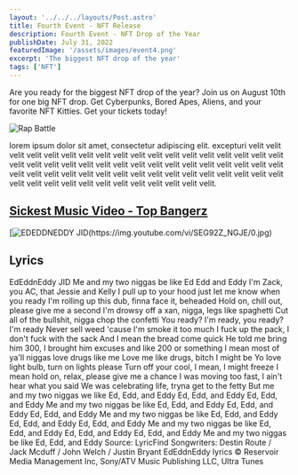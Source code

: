 ```yaml
---
layout: '../../../layouts/Post.astro'
title: Fourth Event - NFT Release
description: Fourth Event - NFT Drop of the Year
publishDate: July 31, 2022
featuredImage: '/assets/images/event4.png'
excerpt: 'The biggest NFT drop of the year'
tags: ['NFT']
---
```


Are you ready for the biggest NFT drop of the year? Join us on August 10th for one big NFT drop. Get Cyberpunks, Bored Apes, Aliens, and your favorite NFT Kitties. Get your tickets today!

![Rap Battle](../../../../public/assets/images/rapbattle.gif)

lorem ipsum dolor sit amet, consectetur adipiscing elit. excepturi  velit velit velit velit velit velit velit velit velit velit velit velit velit velit velit velit velit velit velit velit velit velit velit velit velit velit velit velit velit velit velit velit velit velit velit velit velit velit velit velit velit           velit velit velit velit velit velit velit velit velit velit velit velit velit velit velit velit velit velit velit velit velit.

## [Sickest Music Video - Top Bangerz](https://www.youtube.com/watch?v=SEG92Z_NGJE)

[![EDEDDNEDDY JID(https://img.youtube.com/vi/SEG92Z_NGJE/0.jpg)](https://www.youtube.com/watch?v=SEG92Z_NGJE)

## Lyrics

EdEddnEddy
JID
Me and my two niggas be like Ed Edd and Eddy
I'm Zack, you AC, that Jessie and Kelly
I pull up to your hood just let me know when you ready
I'm rolling up this dub, finna face it, beheaded
Hold on, chill out, please give me a second
I'm drowsy off a xan, nigga, legs like spaghetti
Cut all of the bullshit, nigga chop the confetti
You ready? I'm ready, you ready? I'm ready
Never sell weed 'cause I'm smoke it too much
I fuck up the pack, I don't fuck with the sack
And I mean the bread come quick
He told me bring him 300, I brought him excuses and like 200 or something
I mean most of ya'll niggas love drugs like me
Love me like drugs, bitch I might be
Yo love light bulb, turn on lights please
Turn off your cool, I mean, I might freeze
I mean hold on, relax, please give me a chance
I was moving too fast, I ain't hear what you said
We was celebrating life, tryna get to the fetty
But me and my two niggas we like Ed, Edd, and Eddy
Ed, Edd, and Eddy
Ed, Edd, and Eddy
Me and my two niggas be like Ed, Edd, and Eddy
Ed, Edd, and Eddy
Ed, Edd, and Eddy
Me and my two niggas be like Ed, Edd, and Eddy
Ed, Edd, and Eddy
Ed, Edd, and Eddy
Me and my two niggas be like Ed, Edd, and Eddy
Ed, Edd, and Eddy
Ed, Edd, and Eddy
Me and my two niggas be like Ed, Edd, and Eddy
Source: LyricFind
Songwriters: Destin Route / Jack Mcduff / John Welch / Justin Bryant
EdEddnEddy lyrics © Reservoir Media Management Inc, Sony/ATV Music Publishing LLC, Ultra Tunes